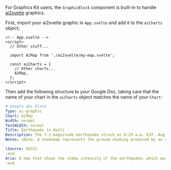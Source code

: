 For Graphics Kit users, the `GraphicBlock` component is built-in to handle [ai2svelte](https://github.com/reuters-graphics/ai2svelte) graphics.

First, import your ai2svelte graphic in `App.svelte` and add it to the `aiCharts` object;

```svelte
<!-- App.svelte -->
<script>
  // Other stuff...

  import AiMap from './ai2svelte/my-map.svelte';

  const aiCharts = {
    // Other charts...
    AiMap,
  };
</script>
```

Then add the following structure to your Google Doc, taking care that the name of your chart in the `aiCharts` object matches the name of your `Chart`:

```yaml
# Google doc block
Type: ai-graphic
Chart: AiMap
Width: normal
TextWidth: normal
Title: Earthquake in Haiti
Description: The 7.2-magnitude earthquake struck at 8:29 a.m. EST, Aug. 14, 2021.
Notes: \Note: A shakemap represents the ground shaking produced by an earthquake.

\Source: USGIS
:end
Aria: A map that shows the shake intensity of the earthquake, which was worst in central Haiti.
:end
```
